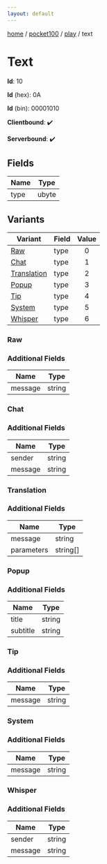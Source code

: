 ```yaml
---
layout: default
---
```


[home](/)  /  [pocket100](/protocol/pocket100)  /  [play](/protocol/pocket100/play)  /  text

# Text

**Id**: 10

**Id** (hex): 0A

**Id** (bin): 00001010

**Clientbound**: ✔️

**Serverbound**: ✔️

## Fields

Name | Type
---|---
type | ubyte

## Variants

Variant | Field | Value
---|---|:---:
[Raw](#raw) | type | 0
[Chat](#chat) | type | 1
[Translation](#translation) | type | 2
[Popup](#popup) | type | 3
[Tip](#tip) | type | 4
[System](#system) | type | 5
[Whisper](#whisper) | type | 6

### Raw

### Additional Fields

Name | Type
---|---
message | string

### Chat

### Additional Fields

Name | Type
---|---
sender | string
message | string

### Translation

### Additional Fields

Name | Type
---|---
message | string
parameters | string[]

### Popup

### Additional Fields

Name | Type
---|---
title | string
subtitle | string

### Tip

### Additional Fields

Name | Type
---|---
message | string

### System

### Additional Fields

Name | Type
---|---
message | string

### Whisper

### Additional Fields

Name | Type
---|---
sender | string
message | string

